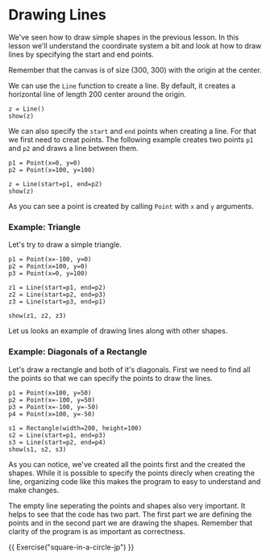 # Drawing Lines

We've seen how to draw simple shapes in the previous lesson. In this lesson we'll understand the coordinate system a bit and look at how to draw lines by specifying the start and end points.

Remember that the canvas is of size (300, 300) with the origin at the center.

We can use the `Line` function to create a line. By default, it creates a horizontal line of length 200 center around the origin. 
```{.python .joy .example #circle-with-center}
z = Line()
show(z)
```

We can also specify the `start` and `end` points when creating a line. For that we first need to creat points. The following example creates two points `p1` and `p2` and draws a line between them.

```{.python .joy .example #circle-with-center}
p1 = Point(x=0, y=0)
p2 = Point(x=100, y=100)

z = Line(start=p1, end=p2)
show(z)
```
As you can see a point is created by calling `Point` with `x` and `y` arguments.

### Example: Triangle

Let's try to draw a simple triangle.

```{.python .joy .example #circle-with-center}
p1 = Point(x=-100, y=0)
p2 = Point(x=100, y=0)
p3 = Point(x=0, y=100)

z1 = Line(start=p1, end=p2)
z2 = Line(start=p2, end=p3)
z3 = Line(start=p3, end=p1)

show(z1, z2, z3)
```

Let us looks an example of drawing lines along with other shapes.

### Example: Diagonals of a Rectangle

Let's draw a rectangle and both of it's diagonals. First we need to
find all the points so that we can specify the points to draw the lines.

```{python .joy .example #rect-diagonals}
p1 = Point(x=100, y=50)
p2 = Point(x=-100, y=50)
p3 = Point(x=-100, y=-50)
p4 = Point(x=100, y=-50)

s1 = Rectangle(width=200, height=100)
s2 = Line(start=p1, end=p3)
s3 = Line(start=p2, end=p4)
show(s1, s2, s3)
```

As you can notice, we've created all the points first and the created the
shapes. While it is possible to specify the points direcly when creating
the line, organizing code like this makes the program to easy to understand
and make changes.

The empty line seperating the points and shapes also very important. It
helps to see that the code has two part. The first part we are defining
the points and in the second part we are drawing the shapes. Remember
that clarity of the program is as important as correctness.

{{ Exercise("square-in-a-circle-jp") }}
